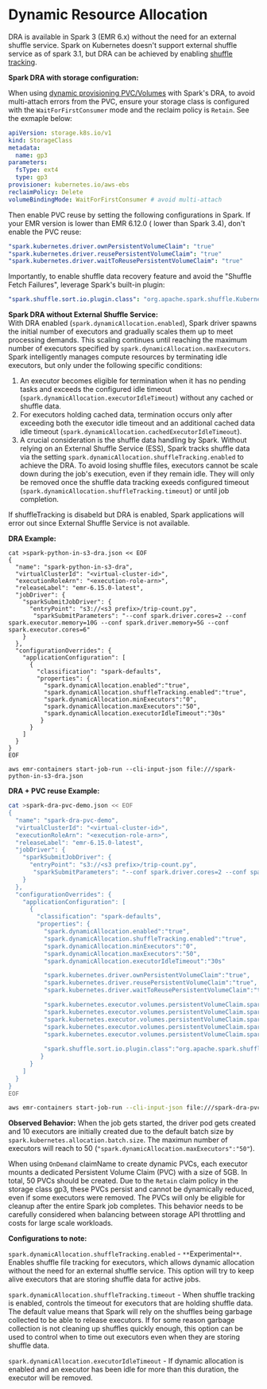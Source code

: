# **Dynamic Resource Allocation**

DRA is available in Spark 3 (EMR 6.x) without the need for an external shuffle service. Spark on Kubernetes doesn't support external shuffle service as of spark 3.1, but DRA can be achieved by enabling [shuffle tracking](https://spark.apache.org/docs/latest/configuration.html#dynamic-allocation).

**Spark DRA with storage configuration:**  

When using [dynamic provisioning PVC/Volumes](../../storage/docs/spark/ebs.md#dynamic-provisioning) with Spark's DRA, to avoid multi-attach errors from the PVC, ensure your storage class is configured with the `WaitForFirstConsumer` mode and the reclaim policy is `Retain`. See the exmaple below:
```yaml
apiVersion: storage.k8s.io/v1
kind: StorageClass
metadata:
  name: gp3
parameters:
  fsType: ext4
  type: gp3
provisioner: kubernetes.io/aws-ebs
reclaimPolicy: Delete
volumeBindingMode: WaitForFirstConsumer # avoid multi-attach
```

Then enable PVC reuse by setting the following configurations in Spark. If your EMR version is lower than EMR 6.12.0 ( lower than Spark 3.4), don't enable the PVC reuse:
```yaml
"spark.kubernetes.driver.ownPersistentVolumeClaim": "true"
"spark.kubernetes.driver.reusePersistentVolumeClaim": "true"
"spark.kubernetes.driver.waitToReusePersistentVolumeClaim": "true"
```
Importantly, to enable shuffle data recovery feature and avoid the "Shuffle Fetch Failures", leverage Spark's built-in plugin:
```yaml
"spark.shuffle.sort.io.plugin.class": "org.apache.spark.shuffle.KubernetesLocalDiskShuffleDataIO"
```

**Spark DRA without External Shuffle Service:**  
With DRA enabled (`spark.dynamicAllocation.enabled`), Spark driver spawns the initial number of executors and gradually scales them up to meet processing demands. This scaling continues until reaching the maximum number of executors specified by `spark.dynamicAllocation.maxExecutors`. Spark intelligently manages compute resources by terminating idle executors, but only under the following specific conditions:

1. An executor becomes eligible for termination when it has no pending tasks and exceeds the configured idle timeout (`spark.dynamicAllocation.executorIdleTimeout`) without any cached or shuffle data. 
2. For executors holding cached data, termination occurs only after exceeding both the executor idle timeout and an additional cached data idle timeout (`spark.dynamicAllocation.cachedExecutorIdleTimeout`). 
3. A crucial consideration is the shuffle data handling by Spark. Without relying on an External Shuffle Service (ESS), Spark tracks shuffle data via the setting `spark.dynamicAllocation.shuffleTracking.enabled` to achieve the DRA. To avoid losing shuffle files, executors cannot be scale down during the job's execution, even if they remain idle. They will only be removed once the shuffle data tracking exeeds configured timeout (`spark.dynamicAllocation.shuffleTracking.timeout`) or until job completion. 

If shuffleTracking is disabeld but DRA is enabled, Spark applications will error out since External Shuffle Service is not available.

**DRA Example:**

```batch
cat >spark-python-in-s3-dra.json << EOF
{
  "name": "spark-python-in-s3-dra", 
  "virtualClusterId": "<virtual-cluster-id>", 
  "executionRoleArn": "<execution-role-arn>", 
  "releaseLabel": "emr-6.15.0-latest", 
  "jobDriver": {
    "sparkSubmitJobDriver": {
      "entryPoint": "s3://<s3 prefix>/trip-count.py", 
       "sparkSubmitParameters": "--conf spark.driver.cores=2 --conf spark.executor.memory=10G --conf spark.driver.memory=5G --conf spark.executor.cores=6"
    }
  }, 
  "configurationOverrides": {
    "applicationConfiguration": [
      {
        "classification": "spark-defaults", 
        "properties": {
          "spark.dynamicAllocation.enabled":"true",
          "spark.dynamicAllocation.shuffleTracking.enabled":"true",
          "spark.dynamicAllocation.minExecutors":"0",
          "spark.dynamicAllocation.maxExecutors":"50",
          "spark.dynamicAllocation.executorIdleTimeout":"30s"
         }
      }
    ]
  }
}
EOF

aws emr-containers start-job-run --cli-input-json file:///spark-python-in-s3-dra.json
```

**DRA + PVC reuse Example:**

```bash
cat >spark-dra-pvc-demo.json << EOF
{
  "name": "spark-dra-pvc-demo", 
  "virtualClusterId": "<virtual-cluster-id>", 
  "executionRoleArn": "<execution-role-arn>", 
  "releaseLabel": "emr-6.15.0-latest", 
  "jobDriver": {
    "sparkSubmitJobDriver": {
      "entryPoint": "s3://<s3 prefix>/trip-count.py", 
       "sparkSubmitParameters": "--conf spark.driver.cores=2 --conf spark.executor.memory=10G --conf spark.driver.memory=5G --conf spark.executor.cores=6"
    }
  }, 
  "configurationOverrides": {
    "applicationConfiguration": [
      {
        "classification": "spark-defaults", 
        "properties": {
          "spark.dynamicAllocation.enabled":"true",
          "spark.dynamicAllocation.shuffleTracking.enabled":"true",
          "spark.dynamicAllocation.minExecutors":"0",
          "spark.dynamicAllocation.maxExecutors":"50",
          "spark.dynamicAllocation.executorIdleTimeout":"30s"

          "spark.kubernetes.driver.ownPersistentVolumeClaim":"true",
          "spark.kubernetes.driver.reusePersistentVolumeClaim":"true",
          "spark.kubernetes.driver.waitToReusePersistentVolumeClaim":"true",

          "spark.kubernetes.executor.volumes.persistentVolumeClaim.spark-local-dir-1.options.claimName":"OnDemand",
          "spark.kubernetes.executor.volumes.persistentVolumeClaim.spark-local-dir-1.options.sizeLimit": "5Gi",
          "spark.kubernetes.executor.volumes.persistentVolumeClaim.spark-local-dir-1.options.storageClass":"gp3",
          "spark.kubernetes.executor.volumes.persistentVolumeClaim.spark-local-dir-1.mount.path":"/data1",
          "spark.kubernetes.executor.volumes.persistentVolumeClaim.spark-local-dir-1.mount.readOnly":"false",
          
          "spark.shuffle.sort.io.plugin.class":"org.apache.spark.shuffle.KubernetesLocalDiskShuffleDataIO"
         }
      }
    ]
  }
}
EOF

aws emr-containers start-job-run --cli-input-json file:///spark-dra-pvc-demo.json
```


**Observed Behavior:**
When the job gets started, the driver pod gets created and 10 executors are initially created due to the default batch size by `spark.kubernetes.allocation.batch.size`. The maximun number of executors will reach to 50 (`"spark.dynamicAllocation.maxExecutors":"50"`).

When using `OnDemand` claimName to create dynamic PVCs, each executor mounts a dedicated Persistent Volume Claim (PVC) with a size of 5GB. In total, 50 PVCs should be created. Due to the `Retain` claim policy in the storage class gp3, these PVCs persist and cannot be dynamically reduced, even if some executors were removed. The PVCs will only be eligible for cleanup after the entire Spark job completes. This behavior needs to be carefully considered when balancing between storage API throttling and costs for large scale workloads.

**Configurations to note:**   

`spark.dynamicAllocation.shuffleTracking.enabled` - `**`Experimental`**`. Enables shuffle file tracking for executors, which allows dynamic allocation without the need for an external shuffle service. This option will try to keep alive executors that are storing shuffle data for active jobs.

`spark.dynamicAllocation.shuffleTracking.timeout` - When shuffle tracking is enabled, controls the timeout for executors that are holding shuffle data. The default value means that Spark will rely on the shuffles being garbage collected to be able to release executors. If for some reason garbage collection is not cleaning up shuffles quickly enough, this option can be used to control when to time out executors even when they are storing shuffle data.

`spark.dynamicAllocation.executorIdleTimeout` - If dynamic allocation is enabled and an executor has been idle for more than this duration, the executor will be removed.